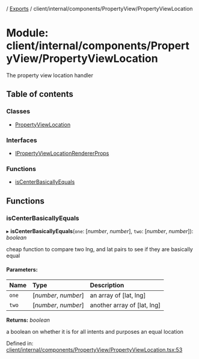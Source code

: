 [](../README.md) / [Exports](../modules.md) / client/internal/components/PropertyView/PropertyViewLocation

# Module: client/internal/components/PropertyView/PropertyViewLocation

The property view location handler

## Table of contents

### Classes

- [PropertyViewLocation](../classes/client_internal_components_propertyview_propertyviewlocation.propertyviewlocation.md)

### Interfaces

- [IPropertyViewLocationRendererProps](../interfaces/client_internal_components_propertyview_propertyviewlocation.ipropertyviewlocationrendererprops.md)

### Functions

- [isCenterBasicallyEquals](client_internal_components_propertyview_propertyviewlocation.md#iscenterbasicallyequals)

## Functions

### isCenterBasicallyEquals

▸ **isCenterBasicallyEquals**(`one`: [*number*, *number*], `two`: [*number*, *number*]): *boolean*

cheap function to compare two lng, and lat pairs to see
if they are basically equal

#### Parameters:

Name | Type | Description |
:------ | :------ | :------ |
`one` | [*number*, *number*] | an array of [lat, lng]   |
`two` | [*number*, *number*] | another array of [lat, lng]   |

**Returns:** *boolean*

a boolean on whether it is for all intents and purposes an equal location

Defined in: [client/internal/components/PropertyView/PropertyViewLocation.tsx:53](https://github.com/onzag/itemize/blob/3efa2a4a/client/internal/components/PropertyView/PropertyViewLocation.tsx#L53)
